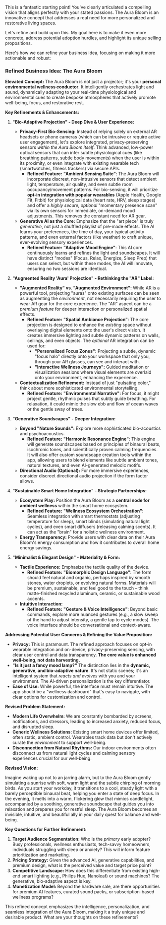 This is a fantastic starting point! You've clearly articulated a compelling vision that aligns perfectly with your stated passions. The Aura Bloom is an innovative concept that addresses a real need for more personalized and restorative living spaces.

Let's refine and build upon this. My goal here is to make it even more concrete, address potential adoption hurdles, and highlight its unique selling propositions.

Here's how we can refine your business idea, focusing on making it more actionable and robust:

### Refined Business Idea: The Aura Bloom

**Elevated Concept:** The Aura Bloom is not just a projector; it's your **personal environmental wellness conductor**. It intelligently orchestrates light and sound, dynamically adapting to your real-time physiological and environmental cues to create bespoke atmospheres that actively promote well-being, focus, and restorative rest.

**Key Refinements & Enhancements:**

1.  **"Bio-Adaptive Projection" - Deep Dive & User Experience:**
    *   **Privacy-First Bio-Sensing:** Instead of relying solely on external AR headsets or phone cameras (which can be intrusive or require active user engagement), let's explore integrated, privacy-preserving sensors *within the Aura Bloom itself*. Think advanced, low-power optical sensors that can infer subtle physiological cues (like breathing patterns, subtle body movements) when the user is within its proximity, or even integrate with existing wearable tech (smartwatches, fitness trackers) via secure APIs.
        *   **Refined Feature:** **"Ambient Sensing Suite"**: The Aura Bloom will incorporate discreet, non-intrusive sensors that detect ambient light, temperature, air quality, and even subtle room occupancy/movement patterns. For bio-sensing, it will prioritize **opt-in integration with popular wearables** (Apple Health, Google Fit, Fitbit) for physiological data (heart rate, HRV, sleep stages) and offer a *highly secure, optional* "momentary presence scan" via its own sensors for immediate, on-demand mood adjustments. This removes the constant need for AR gear.
    *   **Generative AI as the Core:** Emphasize that the "art piece" is truly *generative*, not just a shuffled playlist of pre-made effects. The AI learns your preferences, the time of day, your typical activity patterns, and even external factors (like weather) to craft unique, ever-evolving sensory experiences.
        *   **Refined Feature:** **"Adaptive Mood Engine"**: This AI core continuously learns and refines the light and soundscapes. It will have distinct "modes" (Focus, Relax, Energize, Sleep Prep) that users can select, but within these modes, the AI will innovate, ensuring no two sessions are identical.

2.  **"Augmented Reality 'Aura' Projection" - Rethinking the "AR" Label:**
    *   **"Augmented Reality" vs. "Augmented Environment":** While AR is a powerful tool, projecting "auras" onto existing surfaces can be seen as augmenting the *environment*, not necessarily requiring the user to wear AR gear for the core experience. The "AR" aspect can be a *premium feature* for deeper interaction or personalized spatial effects.
        *   **Refined Feature:** **"Spatial Ambiance Projection"**: The core projection is designed to enhance the *existing* space without overlaying digital elements onto the user's direct vision. It creates immersive lighting and subtle dynamic patterns on walls, ceilings, and even objects. The *optional* AR integration can be used for:
            *   **"Personalized Focus Zones":** Projecting a subtle, dynamic "focus halo" directly onto your workspace that only you, through your AR glasses, can see and interact with.
            *   **"Interactive Wellness Journeys":** Guided meditation or visualization sessions where visual elements are overlaid onto your environment, enhancing the experience.
    *   **Contextualization Refinement:** Instead of just "pulsating color," think about more sophisticated environmental storytelling.
        *   **Refined Feature:** **"Environmental Narrative":** For focus, it might project gentle, rhythmic pulses that subtly guide breathing. For relaxation, it could mimic the slow ebb and flow of ocean waves or the gentle sway of trees.

3.  **"Generative Soundscapes" - Deeper Integration:**
    *   **Beyond "Nature Sounds":** Explore more sophisticated bio-acoustics and psychoacoustics.
        *   **Refined Feature:** **"Harmonic Resonance Engine"**: This engine will generate soundscapes based on principles of binaural beats, isochronic tones, and scientifically proven calming frequencies. It will also offer custom soundscape creation tools within the app, allowing users to blend elements like subtle ambient tones, natural textures, and even AI-generated melodic motifs.
    *   **Directional Audio (Optional):** For more immersive experiences, consider discreet directional audio projection if the form factor allows.

4.  **"Sustainable Smart Home Integration" - Strategic Partnerships:**
    *   **Ecosystem Play:** Position the Aura Bloom as a **central node for ambient wellness** within the smart home ecosystem.
        *   **Refined Feature:** **"Wellness Ecosystem Orchestration"**: Seamless integration with smart thermostats (adjusting temperature for sleep), smart blinds (simulating natural light cycles), and even smart diffusers (releasing calming scents). It can act as the "brain" for a holistic wellness environment.
    *   **Energy Transparency:** Provide users with clear data on their Aura Bloom's energy consumption and how it contributes to overall home energy savings.

5.  **"Minimalist & Elegant Design" - Materiality & Form:**
    *   **Tactile Experience:** Emphasize the tactile quality of the device.
        *   **Refined Feature:** **"Biomorphic Design Language"**: The form should feel natural and organic, perhaps inspired by smooth stones, water droplets, or evolving natural forms. Materials will be premium, sustainable, and feel good to the touch – think matte-finished recycled aluminum, ceramic, or sustainable wood accents.
    *   **Intuitive Interaction:**
        *   **Refined Feature:** **"Gesture & Voice Intelligence"**: Beyond basic commands, explore more nuanced gestures (e.g., a slow sweep of the hand to adjust intensity, a gentle tap to cycle modes). The voice interface should be conversational and context-aware.

**Addressing Potential User Concerns & Refining the Value Proposition:**

*   **Privacy:** This is paramount. The refined approach focuses on opt-in wearable integration and on-device, privacy-preserving sensing, with clear user control and data transparency. **The core value is enhanced well-being, not data harvesting.**
*   **"Is it just a fancy mood lamp?"** The distinction lies in the **dynamic, generative, and bio-adaptive nature**. It's not static scenes; it's an intelligent system that *reacts and evolves* with you and your environment. The AI-driven personalization is the key differentiator.
*   **Ease of Use:** While powerful, the interface must remain intuitive. The app should be a "wellness dashboard" that's easy to navigate, with clear options for customization and control.

**Revised Problem Statement:**

*   **Modern Life Overwhelm:** We are constantly bombarded by screens, notifications, and stressors, leading to increased anxiety, reduced focus, and disrupted sleep.
*   **Generic Wellness Solutions:** Existing smart home devices offer limited, often static, ambient control. Wearables track data but don't actively curate the *environment* to support well-being.
*   **Disconnection from Natural Rhythms:** Our indoor environments often disconnect us from natural light cycles and calming sensory experiences crucial for our well-being.

**Revised Vision:**

Imagine waking up not to an jarring alarm, but to the Aura Bloom gently simulating a sunrise with soft, warm light and the subtle chirping of morning birds. As you start your workday, it transitions to a cool, steady light with a barely perceptible binaural beat, helping you enter a state of deep focus. In the evening, it melts into a warm, flickering glow that mimics candlelight, accompanied by a soothing, generative soundscape that guides you into relaxation and prepares you for restful sleep. The Aura Bloom becomes an invisible, intuitive, and beautiful ally in your daily quest for balance and well-being.

**Key Questions for Further Refinement:**

1.  **Target Audience Segmentation:** Who is the *primary* early adopter? Busy professionals, wellness enthusiasts, tech-savvy homeowners, individuals struggling with sleep or anxiety? This will inform feature prioritization and marketing.
2.  **Pricing Strategy:** Given the advanced AI, generative capabilities, and premium design, what is the perceived value and target price point?
3.  **Competitive Landscape:** How does this differentiate from existing high-end smart lighting (e.g., Philips Hue, Nanoleaf) or sound machines? The generative, bio-adaptive aspect is key.
4.  **Monetization Model:** Beyond the hardware sale, are there opportunities for premium AI features, curated sound packs, or subscription-based wellness programs?

This refined concept emphasizes the intelligence, personalization, and seamless integration of the Aura Bloom, making it a truly unique and desirable product. What are your thoughts on these refinements?